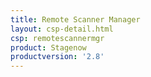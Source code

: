 ```yaml
---
title: Remote Scanner Manager
layout: csp-detail.html
csp: remotescannermgr
product: Stagenow
productversion: '2.8'
---
```




